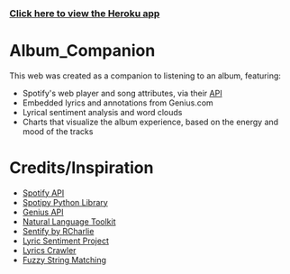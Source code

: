### <a href="https://album-companion.herokuapp.com/" target="_blank">Click here to view the Heroku app</a>

# Album_Companion

This web was created as a companion to listening to an album, featuring:

* Spotify's web player and song attributes, via their <a href="https://developer.spotify.com/documentation/web-api/" target="_blank">API</a>
* Embedded lyrics and annotations from Genius.com
* Lyrical sentiment analysis and word clouds
* Charts that visualize the album experience, based on the energy and mood of the tracks

# Credits/Inspiration

* <a href="https://github.com/salimzubair/lyric-sentiment" target="_blank">Spotify API</a>
* <a href="https://spotipy.readthedocs.io/en/2.12.0/#" target="_blank">Spotipy Python Library</a>
* <a href="https://docs.genius.com/" target="_blank">Genius API</a>
* <a href="https://www.nltk.org/index.html" target="_blank">Natural Language Toolkit</a>
* <a href="http://www.rcharlie.net/sentify/" target="_blank">Sentify by RCharlie</a>
* <a href="https://github.com/salimzubair/lyric-sentiment" target="_blank">Lyric Sentiment Project</a>
* <a href="https://github.com/willamesoares/lyrics-crawler" target="_blank">Lyrics Crawler</a>
* <a href="https://www.datacamp.com/community/tutorials/fuzzy-string-python" target="_blank">Fuzzy String Matching</a>

